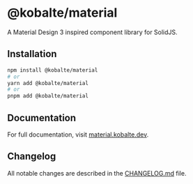 # @kobalte/material

A Material Design 3 inspired component library for SolidJS.

## Installation

```bash
npm install @kobalte/material
# or
yarn add @kobalte/material
# or
pnpm add @kobalte/material
```

## Documentation

For full documentation, visit [material.kobalte.dev](https://material.kobalte.dev/).

## Changelog

All notable changes are described in the [CHANGELOG.md](./CHANGELOG.md) file.
